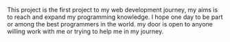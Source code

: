 This project is the first project to my web development journey, my aims is to reach and expand my programming knowledge.
I hope one day to be part or among the best programmers in the world.
my door is open to anyone willing work with me or trying to help me in my journey.
